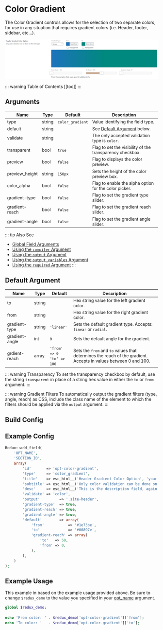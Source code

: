 # Color Gradient

The Color Gradient controls allows for the selection of two separate colors, for use in any situation that requires gradient colors (i.e. Header, footer, sidebar, etc...).

<span style="display:block;text-align:center">![](./img/color_gradient.png)</span>

::: warning Table of Contents
[[toc]]
:::

## Arguments
|Name|Type|Default|Description|
|--- |--- |--- |--- |
|type|string|`color_gradient`|Value identifying the field type.|
|default|string| |See [Default Argument](#default-argument) below.|
|validate|string| |The only accepted validation type is `color`.|
|transparent|bool|`true`|Flag to set the visibility of the transparency checkbox.|
|preview|bool|`false`|Flag to displays the color preview.|
|preview_height|string|`150px`|Sets the height of the color preview box.|
|color_alpha|bool|`false`| Flag to enable the alpha option for the color picker.|
|gradient-type|bool|`false`|Flag to set the gradient type slider.|
|gradient-reach|bool|`false`|Flag to set the gradient reach slider.|
|gradient-angle|bool|`false`|Flag to set the gradient angle slider.|

::: tip Also See
- [Global Field Arguments](../configuration/fields/arguments.md)
- [Using the `compiler` Argument](../configuration/fields/compiler.md)
- [Using the `output` Argument](../configuration/fields/output.md)
- [Using the `output_variables` Argument](../configuration/fields/output-variables.md)
- [Using the `required` Argument](../configuration/fields/required.md)
:::

## Default Argument
|Name|Type|Default|Description|
|--- |--- |--- |--- |
|to|string| |Hex string value for the left gradient color.|
|from|string| |Hex string value for the right gradient color.|
|gradient-type|string|`'linear'`|Sets the default gradient type.  Accepts: `linear` or `radial`.|
|gradient-angle|int|`0`|Sets the default angle for the gradient.|
|grdient-reach|array|`'from' => 0`<br>`'to' => 100`|Sets the `from` and `to` values that determines the reach of the gradient.  Accepts in values between 0 and 100.

::: warning Transparency
To set the transparency checkbox by default, use the string `transparent` in place of a string hex value in either the `to` or `from` argument.
:::

::: warning Gradient Filters
To automatically output the gradient filters (type, angle, reach) as CSS, include the class name of the element to which the filters should be applied via the `output` argument.
:::

## Build Config
<script>
import builder from './color-gradient.json';
export default {
    data () {
        return {
            builder: builder,
            defaults: {}
        };
    }
}
</script>
<builder :builder_json="builder" :builder_defaults="defaults" />


## Example Config
```php
Redux::add_field( 
    'OPT_NAME', 
    'SECTION_ID', 
    array(
        'id'       => 'opt-color-gradient',
        'type'     => 'color_gradient',
        'title'    => esc_html__('Header Gradient Color Option', 'your-textdomain-here'),
        'subtitle' => esc_html__('Only color validation can be done on this field type', 'your-textdomain-here'),
        'desc'     => esc_html__('This is the description field, again good for additional info.', 'your-textdomain-here'),
        'validate' => 'color',
        'output'         => '.site-header',
        'gradient-type'  => true,
        'gradient-reach' => true,
        'gradient-angle' => true,
        'default'        => array(
            'from'           => '#1e73be',
            'to'             => '#00897e',
            'gradient-reach' => array(
                'to'   => 50,
                'from' => 0,
            ),
        ),
    ) 
);
```

## Example Usage
This example in based on the example usage provided above. Be sure to change `$redux_demo` to the value you specified in your [opt_name](../configuration/global_arguments.md#opt_name) argument.

```php
global $redux_demo;

echo 'From color: ' . $redux_demo['opt-color-gradient']['from'];
echo 'To color: '   . $redux_demo['opt-color-gradient']['to'];
```